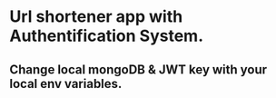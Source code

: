 # Url shortener app with Authentification System.
## Change local mongoDB & JWT key with your local env variables.
